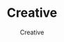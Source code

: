 ---
layout: archive
title: "Creative"
permalink: /creative/
author: Creative
author_profile: true
---